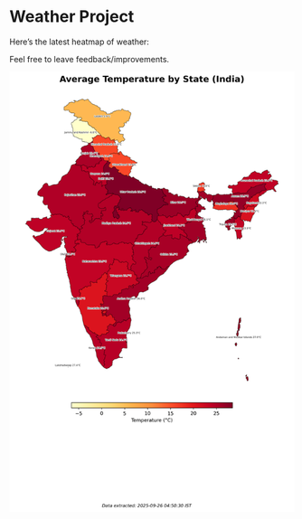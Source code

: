 # Weather Project

Here’s the latest heatmap of weather:

Feel free to leave feedback/improvements.

![India Heatmap](docs/assets/india_heatmap.png?v=D5CE40)
